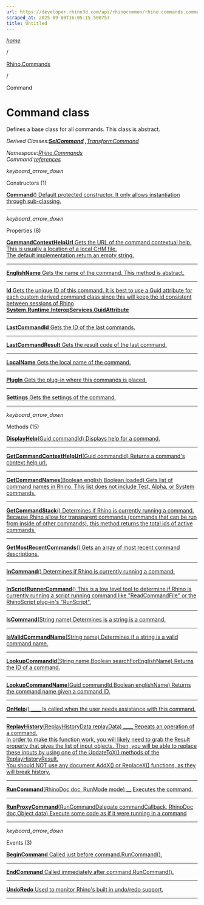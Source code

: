 ```yaml
---
url: https://developer.rhino3d.com/api/rhinocommon/rhino.commands.command
scraped_at: 2025-09-08T16:05:15.500757
title: Untitled
---
```


[_home_](/api/rhinocommon/)

/

[Rhino.Commands](/api/rhinocommon/rhino.commands)

/

Command

# Command class

Defines a base class for all commands. This class is abstract.

  
_Derived Classes:__[SelCommand](/api/rhinocommon/rhino.commands.selcommand)
_,___[TransformCommand](/api/rhinocommon/rhino.commands.transformcommand)_

 _Namespace:[Rhino.Commands](/api/rhinocommon/rhino.commands)_  
 _Command:[references](/api/rhinocommon/references/rhino.commands.command)_

 _keyboard_arrow_down_

Constructors (1)

[**Command**() Default protected constructor. It only allows instantiation
through sub-classing.](/api/rhinocommon/rhino.commands.command/command#\(\))

* * *

_keyboard_arrow_down_

Properties (8)

[**CommandContextHelpUrl** Gets the URL of the command contextual help. This
is usually a location of a local CHM file.  
The default implementation return an empty
string.](/api/rhinocommon/rhino.commands.command/commandcontexthelpurl#)

* * *

[**EnglishName** Gets the name of the command. This method is
abstract.](/api/rhinocommon/rhino.commands.command/englishname#)

* * *

[**Id** Gets the unique ID of this command. It is best to use a Guid attribute
for each custom derived command class since this will keep the id consistent
between sessions of Rhino
<b>System.Runtime.InteropServices.GuidAttribute</b>](/api/rhinocommon/rhino.commands.command/id#)

* * *

[**LastCommandId** Gets the ID of the last
commands.](/api/rhinocommon/rhino.commands.command/lastcommandid#)

* * *

[**LastCommandResult** Gets the result code of the last
command.](/api/rhinocommon/rhino.commands.command/lastcommandresult#)

* * *

[**LocalName** Gets the local name of the
command.](/api/rhinocommon/rhino.commands.command/localname#)

* * *

[**PlugIn** Gets the plug-in where this commands is
placed.](/api/rhinocommon/rhino.commands.command/plugin#)

* * *

[**Settings** Gets the settings of the
command.](/api/rhinocommon/rhino.commands.command/settings#)

* * *

_keyboard_arrow_down_

Methods (15)

[**DisplayHelp**(Guid commandId) Displays help for a
command.](/api/rhinocommon/rhino.commands.command/displayhelp#\(guid\))

* * *

[**GetCommandContextHelpUrl**(Guid commandId) Returns a command's context help
url.](/api/rhinocommon/rhino.commands.command/getcommandcontexthelpurl#\(guid\))

* * *

[**GetCommandNames**(Boolean english,Boolean loaded) Gets list of command
names in Rhino. This list does not include Test, Alpha, or System
commands.](/api/rhinocommon/rhino.commands.command/getcommandnames#\(boolean,boolean\))

* * *

[**GetCommandStack**() Determines if Rhino is currently running a command.
Because Rhino allow for transparent commands (commands that can be run from
inside of other commands), this method returns the total ids of active
commands.](/api/rhinocommon/rhino.commands.command/getcommandstack#\(\))

* * *

[**GetMostRecentCommands**() Gets an array of most recent command
descriptions.](/api/rhinocommon/rhino.commands.command/getmostrecentcommands#\(\))

* * *

[**InCommand**() Determines if Rhino is currently running a
command.](/api/rhinocommon/rhino.commands.command/incommand#\(\))

* * *

[**InScriptRunnerCommand**() This is a low level tool to determine if Rhino is
currently running a script running command like "ReadCommandFile" or the
RhinoScript plug-in's
"RunScript".](/api/rhinocommon/rhino.commands.command/inscriptrunnercommand#\(\))

* * *

[**IsCommand**(String name) Determines is a string is a
command.](/api/rhinocommon/rhino.commands.command/iscommand#\(string\))

* * *

[**IsValidCommandName**(String name) Determines if a string is a valid command
name.](/api/rhinocommon/rhino.commands.command/isvalidcommandname#\(string\))

* * *

[**LookupCommandId**(String name,Boolean searchForEnglishName) Returns the ID
of a
command.](/api/rhinocommon/rhino.commands.command/lookupcommandid#\(string,boolean\))

* * *

[**LookupCommandName**(Guid commandId,Boolean englishName) Returns the command
name given a command
ID.](/api/rhinocommon/rhino.commands.command/lookupcommandname#\(guid,boolean\))

* * *

[**OnHelp**() ____ Is called when the user needs assistance with this
command.](/api/rhinocommon/rhino.commands.command/onhelp#\(\))

* * *

[**ReplayHistory**(ReplayHistoryData replayData) ____ Repeats an operation of
a command.  
In order to make this function work, you will likely need to grab the Result
property that gives the list of input objects. Then, you will be able to
replace these inputs by using one of the UpdateToX() methods of the
ReplayHistoryResult.  
You should NOT use any document AddX() or ReplaceX() functions, as they will
break
history.](/api/rhinocommon/rhino.commands.command/replayhistory#\(replayhistorydata\))

* * *

[**RunCommand**(RhinoDoc doc, RunMode mode) __ Executes the
command.](/api/rhinocommon/rhino.commands.command/runcommand#\(rhinodoc,runmode\))

* * *

[**RunProxyCommand**(RunCommandDelegate commandCallback, RhinoDoc doc,Object
data) Execute some code as if it were running in a
command](/api/rhinocommon/rhino.commands.command/runproxycommand#\(runcommanddelegate,rhinodoc,object\))

* * *

 _keyboard_arrow_down_

Events (3)

[**BeginCommand** Called just before
command.RunCommand().](/api/rhinocommon/rhino.commands.command/begincommand#)

* * *

[**EndCommand** Called immediately after
command.RunCommand().](/api/rhinocommon/rhino.commands.command/endcommand#)

* * *

[**UndoRedo** Used to monitor Rhino's built in undo/redo
support.](/api/rhinocommon/rhino.commands.command/undoredo#)

* * *

